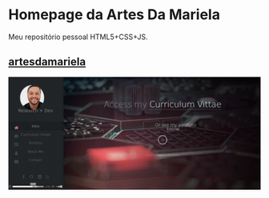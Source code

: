 Homepage da Artes Da Mariela
========

Meu repositório pessoal HTML5+CSS+JS.

[artesdamariela](http://artesdamariela.github.io/)
-----------
![artesdamariela](assets/images/v2.png)

